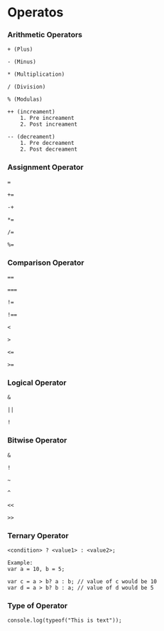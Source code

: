 # Operatos

### Arithmetic Operators
```
+ (Plus)

- (Minus)

* (Multiplication)

/ (Division)

% (Modulas)

++ (increament)
    1. Pre increament
    2. Post increament
    
-- (decreament)
    1. Pre decreament
    2. Post decreament
```

### Assignment Operator
```
=   

+=   

-+    

*=    

/=

%=
```

### Comparison Operator
```
==       

===  

!=

!==

<

>

<=   

>=
```

### Logical Operator
```
&     

||    

!
```

### Bitwise Operator
```
&

!

~

^

<<

>>
```

### Ternary Operator
```
<condition> ? <value1> : <value2>;

Example:
var a = 10, b = 5;

var c = a > b? a : b; // value of c would be 10
var d = a > b? b : a; // value of d would be 5
```

### Type of Operator
```
console.log(typeof("This is text"));
```

